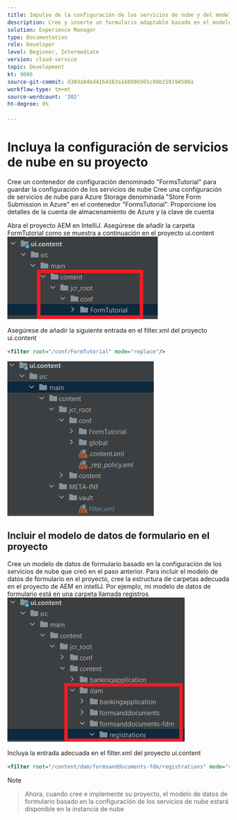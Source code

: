 ```yaml
---
title: Impulso de la configuración de los servicios de nube y del modelo de datos de formulario a la instancia de nube
description: Cree y inserte un formulario adaptable basado en el modelo de datos de formulario de almacenamiento de Azure en la instancia de nube.
solution: Experience Manager
type: Documentation
role: Developer
level: Beginner, Intermediate
version: cloud-service
topic: Development
kt: 9006
source-git-commit: d38da94bd4164163a16899b565c90b159194580a
workflow-type: tm+mt
source-wordcount: '202'
ht-degree: 0%

---
```



# Incluya la configuración de servicios de nube en su proyecto

Cree un contenedor de configuración denominado &quot;FormsTutorial&quot; para guardar la configuración de los servicios de nube Cree una configuración de servicios de nube para Azure Storage denominada &quot;Store Form Submission in Azure&quot; en el contenedor &quot;FormsTutorial&quot;. Proporcione los detalles de la cuenta de almacenamiento de Azure y la clave de cuenta

Abra el proyecto AEM en IntelliJ. Asegúrese de añadir la carpeta FormTutorial como se muestra a continuación en el proyecto ui.content
![cloud-services-configuration](assets/cloud-services-configuration.png)

Asegúrese de añadir la siguiente entrada en el filter.xml del proyecto ui.content

```xml
<filter root="/conf/FormTutorial" mode="replace"/>
```

![filter-xml](assets/ui-content-filter.png)

## Incluir el modelo de datos de formulario en el proyecto

Cree un modelo de datos de formulario basado en la configuración de los servicios de nube que creó en el paso anterior. Para incluir el modelo de datos de formulario en el proyecto, cree la estructura de carpetas adecuada en el proyecto de AEM en intelliJ. Por ejemplo, mi modelo de datos de formulario está en una carpeta llamada registros
![fdm-content](assets/ui-content-fdm.png)

Incluya la entrada adecuada en el filter.xml del proyecto ui.content

```xml
<filter root="/content/dam/formsanddocuments-fdm/registrations" mode="replace"/>
```


>[!NOTE]

>Ahora, cuando cree e implemente su proyecto, el modelo de datos de formulario basado en la configuración de los servicios de nube estará disponible en la instancia de nube






